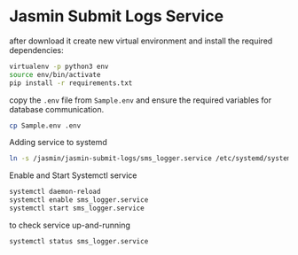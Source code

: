 # Jasmin Submit Logs Service

after download it create new virtual environment and install the required dependencies:

```sh
virtualenv -p python3 env
source env/bin/activate
pip install -r requirements.txt
```

copy the `.env` file from `Sample.env` and ensure the required variables for database communication.

```sh
cp Sample.env .env
```

Adding service to systemd

```sh
ln -s /jasmin/jasmin-submit-logs/sms_logger.service /etc/systemd/system/
```

Enable and Start Systemctl service

```sh
systemctl daemon-reload
systemctl enable sms_logger.service
systemctl start sms_logger.service
```

to check service up-and-running

```sh
systemctl status sms_logger.service
```
